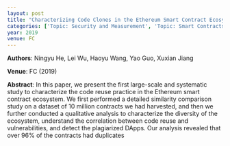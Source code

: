 ```yaml
---
layout: post
title: "Characterizing Code Clones in the Ethereum Smart Contract Ecosystem"
categories: ['Topic: Security and Measurement', 'Topic: Smart Contracts', '2019', 'Venue: FC']
year: 2019
venue: FC
---
```

**Authors**: Ningyu He, Lei Wu, Haoyu Wang, Yao Guo, Xuxian Jiang

**Venue**: FC (2019)

**Abstract**: In this paper, we present the first large-scale and systematic study to characterize the code reuse practice in the Ethereum smart contract ecosystem. We first performed a detailed similarity comparison study on a dataset of 10 million contracts we had harvested, and then we further conducted a qualitative analysis to characterize the diversity of the ecosystem, understand the correlation between code reuse and vulnerabilities, and detect the plagiarized DApps. Our analysis revealed that over 96% of the contracts had duplicates
